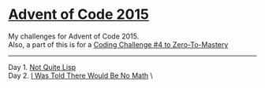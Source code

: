 # [Advent of Code 2015](http://adventofcode.com/2015)

My challenges for Advent of Code 2015.\
Also, a part of this is for a [Coding Challenge #4 to Zero-To-Mastery](https://www.udemy.com/the-complete-web-developer-in-2018/learn/v4/announcements?ids=1459320)

---
Day  1. [Not Quite Lisp](./day01.md) \
Day  2. [I Was Told There Would Be No Math](./day02.md) \
